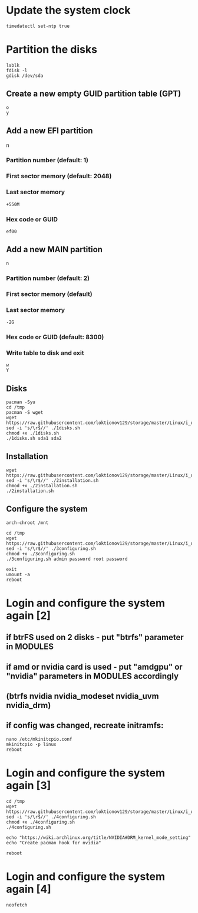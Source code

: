 # Update the system clock
```
timedatectl set-ntp true
```

# Partition the disks
```
lsblk
fdisk -l
gdisk /dev/sda
```
## Create a new empty GUID partition table (GPT)
```
o
y
```
## Add a new EFI partition
n
### Partition number (default: 1)
### First sector memory (default: 2048)
### Last sector memory
```
+550M
```
### Hex code or GUID
```
ef00
```
## Add a new MAIN partition
```
n
```
### Partition number (default: 2)
### First sector memory (default)
### Last sector memory
```
-2G
```
### Hex code or GUID (default: 8300)
### Write table to disk and exit
```
w
Y
```

## Disks
```
pacman -Syu
cd /tmp
pacman -S wget
wget https://raw.githubusercontent.com/loktionov129/storage/master/Linux/i_use_ARCH_btw/1disks.sh
sed -i 's/\r$//' ./1disks.sh
chmod +x ./1disks.sh
./1disks.sh sda1 sda2
```

## Installation
```
wget https://raw.githubusercontent.com/loktionov129/storage/master/Linux/i_use_ARCH_btw/2installation.sh
sed -i 's/\r$//' ./2installation.sh
chmod +x ./2installation.sh
./2installation.sh
```

## Configure the system
```
arch-chroot /mnt

cd /tmp
wget https://raw.githubusercontent.com/loktionov129/storage/master/Linux/i_use_ARCH_btw/3configuring.sh
sed -i 's/\r$//' ./3configuring.sh
chmod +x ./3configuring.sh
./3configuring.sh admin password root password

exit
umount -a
reboot
```

# Login and configure the system again [2]
## if btrFS used on 2 disks - put "btrfs" parameter in MODULES
## if amd or nvidia card is used - put "amdgpu" or "nvidia" parameters in MODULES accordingly
## (btrfs nvidia nvidia_modeset nvidia_uvm nvidia_drm)
## if config was changed, recreate initramfs:
```
nano /etc/mkinitcpio.conf
mkinitcpio -p linux
reboot
```

# Login and configure the system again [3]
```
cd /tmp
wget https://raw.githubusercontent.com/loktionov129/storage/master/Linux/i_use_ARCH_btw/4configuring.sh
sed -i 's/\r$//' ./4configuring.sh
chmod +x ./4configuring.sh
./4configuring.sh

echo "https://wiki.archlinux.org/title/NVIDIA#DRM_kernel_mode_setting"
echo "Create pacman hook for nvidia"

reboot
```

# Login and configure the system again [4]
```
neofetch
```
